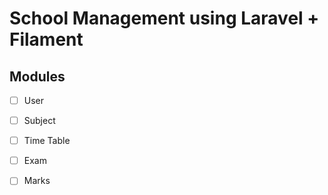 # School Management using Laravel + Filament

## Modules

- [ ] User
- [ ] Subject
- [ ] Time Table
- [ ] Exam
- [ ] Marks


